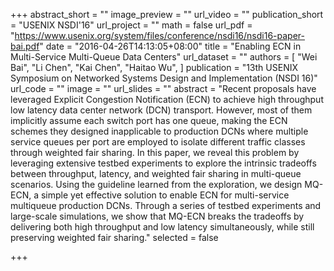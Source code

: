 +++
abstract_short = ""
image_preview = ""
url_video = ""
publication_short = "USENIX NSDI'16"
url_project = ""
math = false
url_pdf = "https://www.usenix.org/system/files/conference/nsdi16/nsdi16-paper-bai.pdf"
date = "2016-04-26T14:13:05+08:00"
title = "Enabling ECN in Multi-Service Multi-Queue Data Centers"
url_dataset = ""
authors = [
  "Wei Bai", "Li Chen", "Kai Chen", "Haitao Wu",
]
publication = "13th USENIX Symposium on Networked Systems Design and Implementation (NSDI 16)"
url_code = ""
image = ""
url_slides = ""
abstract = "Recent proposals have leveraged Explicit Congestion Notification (ECN) to achieve high throughput low latency data center network (DCN) transport. However, most of them implicitly assume each switch port has one queue, making the ECN schemes they designed inapplicable to production DCNs where multiple service queues per port are employed to isolate different traffic classes through weighted fair sharing. In this paper, we reveal this problem by leveraging extensive testbed experiments to explore the intrinsic tradeoffs between throughput, latency, and weighted fair sharing in multi-queue scenarios. Using the guideline learned from the exploration, we design MQ-ECN, a simple yet effective solution to enable ECN for multi-service multiqueue production DCNs. Through a series of testbed experiments and large-scale simulations, we show that MQ-ECN breaks the tradeoffs by delivering both high throughput and low latency simultaneously, while still preserving weighted fair sharing."
selected = false

+++
